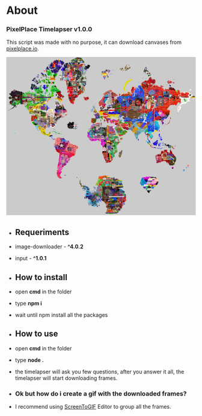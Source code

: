 # About
### PixelPlace Timelapser v1.0.0
This script was made with no purpose, it can download canvases from [pixelplace.io](https://pixelplace.io).

![videothumb](a-test.gif)

- ## Requeriments
- image-downloader *-* **^4.0.2**
- input *-* **^1.0.1**
- ## How to install
- open **cmd** in the folder
- type **npm i**
- wait until npm install all the packages
- ## How to use
- open **cmd** in the folder
- type **node .**
- the timelapser will ask you few questions, after you answer it all, the timelapser will start downloading frames.

- ### Ok but how do i create a gif with the downloaded frames?
- I recommend using [ScreenToGIF](https://www.screentogif.com/) Editor to group all the frames.

